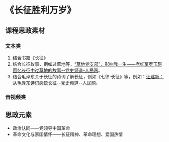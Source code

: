 # 《长征胜利万岁》

## 课程思政素材

### 文本类

1. 结合书籍《长征》
2. 结合长征故事，例如过草地等，[“草地党支部”，影响我一生——老红军罗玉琪回忆长征中过草地的故事--党史频道-人民网](http://dangshi.people.com.cn/n1/2016/0824/c85037-28662650.html)。
3. 结合毛泽东关于长征的诗词了解长征，例如《七律·长征》等，例如：[汪建新：从毛泽东诗词感悟长征--党史频道--人民网](http://dangshi.people.com.cn/n1/2016/0824/c85037-28662162.html)。

### 音视频类



## 思政元素

- 政治认同——党领导中国革命
- 革命文化与家国情怀——长征精神、革命理想、爱国热情

